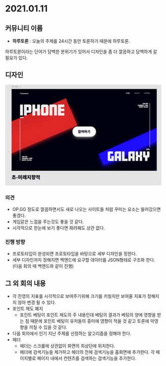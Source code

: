 # 2021.01.11

## 커뮤니티 이름

* **하루토론** : 오늘의 주제를 24시간 동안 토론하기 때문에 하루토론.

 하루토론이라는 단어가 담백한 분위기가 있어서 디자인을 좀 더 깔끔하고 담백하게 갈 필요가 있다.



## 디자인

![홈화면 초안](../img/Concept1.png)

### 의견

* OP.GG 정도로 깔끔하면서도 새로 나오는 사이트들 처럼 꾸미는 요소는 들어갔으면 좋겠다.
* 게임같은 느낌을 주는것도 좋을 것 같다.
* 시각적으로 한눈에 보기 좋다면 화려해도 상관 없다.

### 진행 방향

* 프로토타입이 완성되면 프로토타입을 바탕으로 세부 디자인을 정한다.
* 세부 디자인까지 정해지면 백엔드에 요구할 데이터를 JSON형태로 구조화 한다. (다음 회의 때 백엔드와 같이 진행)



## 그 외 회의 내용

* 각 진영의 지표를 시각적으로 보여주기위해 크기를 키웠지만 보여줄 지표가 정해지지 않아 변경 될 수 있다.
* 포인트 제도 폐지
  * 포인트 베팅이 포인트 제도의 주 내용인데 베팅의 결과가 베팅의 양에 영향을 받는 점 때문에 포인트 베팅이 유저들의 흥미에 영향이 적을 것 같고 토론에 악영향을 끼칠 수 있을 것 같다.
* 다음 회의에서 인기 지난 주제를 선정하는 알고리즘을 정해야 한다.
* 헤더
  * 헤더는 스크롤에 상관없이 화면의 최상단에 위치한다.
  * 헤더에 검색기능을 제거하고 헤더의 전체 검색기능을 홈화면에 추가한다. 각 페이지별로 페이지 내에서 컨텐츠를 검색하는 검색기능을 추가한다.

